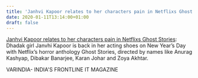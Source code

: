 ```yaml
---
title: 'Janhvi Kapoor relates to her characters pain in Netflixs Ghost Stories'
date: 2020-01-11T13:14:00+01:00
draft: false
---
```


[Janhvi Kapoor relates to her characters pain in Netflixs Ghost Stories](https://varindia.com/news/janhvi-kapoor-relates-to-her-characters-pain-in-netflixs-ghost-stories#.Xhm7-IoZyCs.blogger): Dhadak girl Janvhi Kapoor is back in her acting shoes on New Year’s Day with Netflix’s horror anthology Ghost Stories, directed by names like Anurag Kashyap, Dibakar Banarjee, Karan Johar and Zoya Akhtar.  
  
VARINDIA- INDIA'S FRONTLINE IT MAGAZINE